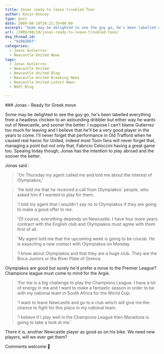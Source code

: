 ```yaml
---
title: Jonas ready to leave troubled Toon
author: Kevin Doocey
type: post
date: 2009-08-10T16:21:35+00:00
excerpt: "Some may be delighted to see the guy go, he's been labelled everything from a headless chicken to an"
url: /2009/08/10/jonas-ready-to-leave-troubled-toon/
dsq_thread_id:
  - "92802887"
categories:
  - Jonas Gutierrez
  - Newcastle United News
tags:
  - Jonas Gutierrez
  - Newcastle United
  - Newcastle United Blog
  - Newcastle United Breaking News
  - Newcastle United Latest News
  - NUFC Blog

---
```

### Jonas - Ready for Greek move

Some may be delighted to see the guy go, he's been labelled everything from a headless chicken to an astounding dribbler but either way he wants out of Newcastle, and sooner the better. I suppose  I can't blame Gutierrez too much for leaving and I believe that he'll be a very good player in the years to come. I'll never forget that performance in Old Trafford when he caused real havoc for United, indeed most Toon fans will never forget that, managing a point but not only that, Fabricio Coloccini having a great game too. Speaing today though, Jonas has the intention to play abroad and the sooner the better.

Jonas said :

> 'On Thursday my agent called me and told me about the interest of Olympiakos,'

> 'He told me that he received a call from Olympiakos' people, who asked him if I wanted to play for them.
>
> 'I told my agent that I wouldn't say no to Olympiakos if they are going to make a good offer to me.
>
> 'Of course, everything depends on Newcastle. I have four more years contract with the English club and Olympiakos must agree with them first of all.
>
> 'My agent told me that the upcoming week is going to be crucial. He is expecting a new contact with Olympiakos on Monday.
>
> 'I know about Olympiakos and that they are a huge club. They are the Boca Juniors or the River Plate of Greece.

Olympiakos are good but surely he'd prefer a move to the Premier League? Champions league must come to mind for the Argie.

> 'For me is a big challenge to play the Champions League. I have a lot of energy in me and I want to make a fantastic season in order to be with my national team in South Africa for the World Cup.
>
> 'I want to leave Newcastle and go to a club which will give me the chance to fight for this place in my national team.
>
> 'I believe if I play well in the Champions League then Maradona is going to take a look at me.'

There it is, another Newcastle player as good as on his bike. We need new players, will we ever get them?

Comments welcome 🙂
